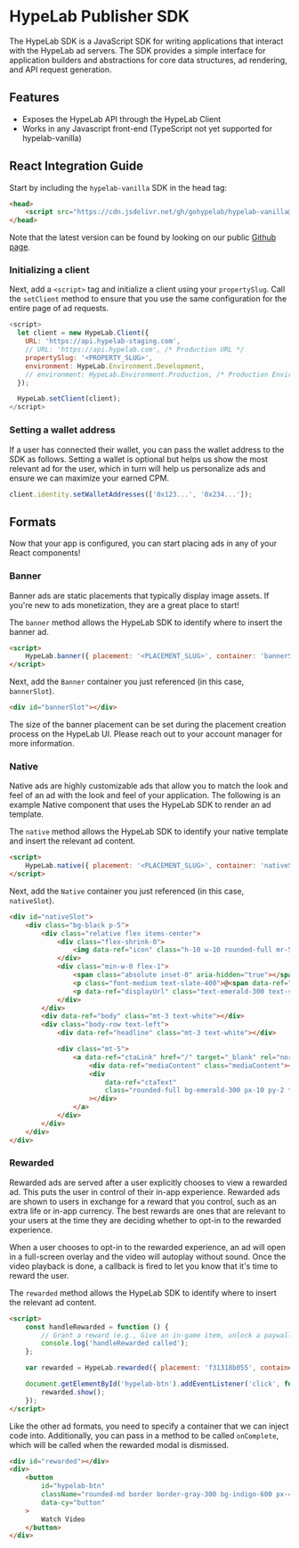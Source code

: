 # HypeLab Publisher SDK

The HypeLab SDK is a JavaScript SDK for writing applications that interact with the HypeLab ad servers. The SDK provides a simple interface for application builders and abstractions for core data structures, ad rendering, and API request generation.

## Features

-   Exposes the HypeLab API through the HypeLab Client
-   Works in any Javascript front-end (TypeScript not yet supported for hypelab-vanilla)

## React Integration Guide

Start by including the `hypelab-vanilla` SDK in the head tag:

```html
<head>
    <script src="https://cdn.jsdelivr.net/gh/gohypelab/hypelab-vanilla@vX.X.X/index.js"></script>
</head>
```

Note that the latest version can be found by looking on our public [Github page](https://github.com/gohypelab/hypelab-vanilla/tags).

### Initializing a client

Next, add a `<script>` tag and initialize a client using your `propertySlug`. Call the `setClient` method to ensure that you use the same configuration for the entire page of ad requests.

```js
<script>
  let client = new HypeLab.Client({
    URL: 'https://api.hypelab-staging.com',
    // URL: 'https://api.hypelab.com', /* Production URL */
    propertySlug: '<PROPERTY_SLUG>',
    environment: HypeLab.Environment.Development,
    // environment: HypeLab.Environment.Production, /* Production Environment */
  });

  HypeLab.setClient(client);
</script>
```

### Setting a wallet address

If a user has connected their wallet, you can pass the wallet address to the SDK as follows. Setting a wallet is optional but helps us show the most relevant ad for the user, which in turn will help us personalize ads and ensure we can maximize your earned CPM.

```ts
client.identity.setWalletAddresses(['0x123...', '0x234...']);
```

## Formats

Now that your app is configured, you can start placing ads in any of your React components!

### Banner

Banner ads are static placements that typically display image assets. If you're new to ads monetization, they are a great place to start!

The `banner` method allows the HypeLab SDK to identify where to insert the banner ad.

```html
<script>
    HypeLab.banner({ placement: '<PLACEMENT_SLUG>', container: 'bannerSlot' });
</script>
```

Next, add the `Banner` container you just referenced (in this case, `bannerSlot`).

```html
<div id="bannerSlot"></div>
```

The size of the banner placement can be set during the placement creation process on the HypeLab UI. Please reach out to your account manager for more information.

### Native

Native ads are highly customizable ads that allow you to match the look and feel of an ad with the look and feel of your application. The following is an example Native component that uses the HypeLab SDK to render an ad template.

The `native` method allows the HypeLab SDK to identify your native template and insert the relevant ad content.

```html
<script>
    HypeLab.native({ placement: '<PLACEMENT_SLUG>', container: 'nativeSlot' });
</script>
```

Next, add the `Native` container you just referenced (in this case, `nativeSlot`).

```html
<div id="nativeSlot">
    <div class="bg-black p-5">
        <div class="relative flex items-center">
            <div class="flex-shrink-0">
                <img data-ref="icon" class="h-10 w-10 rounded-full mr-5" />
            </div>
            <div class="min-w-0 flex-1">
                <span class="absolute inset-0" aria-hidden="true"></span>
                <p class="font-medium text-slate-400">@<span data-ref="advertiser"></span></p>
                <p data-ref="displayUrl" class="text-emerald-300 text-sm"></p>
            </div>
        </div>
        <div data-ref="body" class="mt-3 text-white"></div>
        <div class="body-row text-left">
            <div data-ref="headline" class="mt-3 text-white"></div>

            <div class="mt-5">
                <a data-ref="ctaLink" href="/" target="_blank" rel="noreferrer">
                    <div data-ref="mediaContent" class="mediaContent"></div>
                    <div
                        data-ref="ctaText"
                        class="rounded-full bg-emerald-300 px-10 py-2 text-black font-bold mt-5 text-center"
                    ></div>
                </a>
            </div>
        </div>
    </div>
</div>
```

### Rewarded

Rewarded ads are served after a user explicitly chooses to view a rewarded ad. This puts the user in control of their in-app experience. Rewarded ads are shown to users in exchange for a reward that you control, such as an extra life or in-app currency. The best rewards are ones that are relevant to your users at the time they are deciding whether to opt-in to the rewarded experience.

When a user chooses to opt-in to the rewarded experience, an ad will open in a full-screen overlay and the video will autoplay without sound. Once the video playback is done, a callback is fired to let you know that it's time to reward the user.

The `rewarded` method allows the HypeLab SDK to identify where to insert the relevant ad content.

```html
<script>
    const handleRewarded = function () {
        // Grant a reward (e.g., Give an in-game item, unlock a paywall, etc.)
        console.log('handleRewarded called');
    };

    var rewarded = HypeLab.rewarded({ placement: 'f31318b055', container: 'rewarded', onComplete: handleRewarded });

    document.getElementById('hypelab-btn').addEventListener('click', function () {
        rewarded.show();
    });
</script>
```

Like the other ad formats, you need to specify a container that we can inject code into. Additionally, you can pass in a method to be called `onComplete`, which will be called when the rewarded modal is dismissed.

```html
<div id="rewarded"></div>
<div>
    <button
        id="hypelab-btn"
        className="rounded-md border border-gray-300 bg-indigo-600 px-4 py-2 text-lg text-white"
        data-cy="button"
    >
        Watch Video
    </button>
</div>
```
